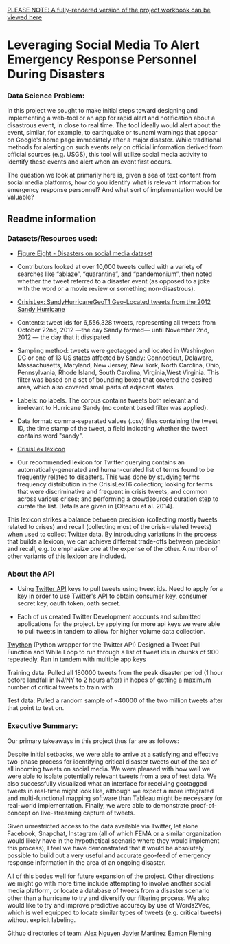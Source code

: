 [PLEASE NOTE: A fully-rendered version of the project workbook can be viewed here](https://nbviewer.jupyter.org/github/javimtza/disaster-tweet-classification/blob/b6be0c30437eb5219e9d0f5bc6c6c25b70844920/Disaster%20Tweet%20Classification%20Workbook.ipynb)


# Leveraging Social Media To Alert Emergency Response Personnel During Disasters

### Data Science Problem:
In this project we sought to make initial steps toward designing and implementing a web-tool or an app for rapid alert and notification about a disastrous event, in close to real time. The tool ideally would alert about the event, similar, for example, to earthquake or tsunami warnings that appear on Google's home page immediately after a major disaster. While traditional methods for alerting on such events rely on official information derived from official sources (e.g. USGS), this tool will utilize social media activity to identify these events and alert when an event first occurs.

The question we look at primarily here is, given a sea of text content from social media platforms, how do you identify what is relevant information for emergency response personnel? And what sort of implementation would be valuable?


##  Readme information
### Datasets/Resources used:
- [Figure Eight - Disasters on social media dataset](https://d1p17r2m4rzlbo.cloudfront.net/wp-content/uploads/2016/03/socialmedia-disaster-tweets-DFE.csv)
- Contributors looked at over 10,000 tweets culled with a variety of searches like “ablaze”, “quarantine”, and “pandemonium”, then noted whether the tweet referred to a disaster event (as opposed to a joke with the word or a movie review or something non-disastrous).

- [CrisisLex: SandyHurricaneGeoT1 Geo-Located tweets from the 2012 Sandy Hurricane](https://crisislex.org/data-collections.html#SandyHurricaneGeoT1)
- Contents: tweet ids for 6,556,328 tweets, representing all tweets from October 22nd, 2012 —the day Sandy formed— until November 2nd, 2012 — the day that it dissipated.
- Sampling method: tweets were geotagged and located in Washington DC or one of 13 US states affected by Sandy: Connecticut, Delaware, Massachusetts, Maryland, New Jersey, New York, North Carolina, Ohio, Pennsylvania, Rhode Island, South Carolina, Virginia,West Virginia. This filter was based on a set of bounding boxes that covered the desired area, which also covered small parts of adjacent states.
- Labels: no labels. The corpus contains tweets both relevant and irrelevant to Hurricane Sandy (no content based filter was applied).
- Data format: comma-separated values (.csv) files containing the tweet ID, the time stamp of the tweet, a field indicating whether the tweet contains word "sandy".

- [CrisisLex lexicon](https://crisislex.org/crisis-lexicon.html)
- Our recommended lexicon for Twitter querying contains an automatically-generated and human-curated list of terms found to be frequently related to disasters. This was done by studying terms frequency distribution in the CrisisLexT6 collection; looking for terms that were discriminative and frequent in crisis tweets, and common across various crises; and performing a crowdsourced curation step to curate the list. Details are given in [Olteanu et al. 2014].

This lexicon strikes a balance between precision (collecting mostly tweets related to crises) and recall (collecting most of the crisis-related tweets) when used to collect Twitter data. By introducing variations in the process that builds a lexicon, we can achieve different trade-offs between precision and recall, e.g. to emphasize one at the expense of the other. A number of other variants of this lexicon are included.

### About the API
- Using [Twitter API](https://developer.twitter.com/en/apply-for-access) keys to pull tweets using tweet ids. Need to apply for a key in order to use Twitter's API to obtain consumer key, consumer secret key, oauth token, oath secret.

- Each of us created Twitter Development accounts and submitted applications for the project.  by applying for more api keys we were able to pull tweets in tandem to allow for higher volume data collection.

[Twython](https://twython.readthedocs.io/en/latest/) (Python wrapper for the Twitter API)
Designed a Tweet Pull Function and While Loop to run through a list of tweet ids in chunks of 900 repeatedly.  Ran in tandem with multiple app keys

Training data:  Pulled all 180000 tweets from the peak disaster period (1 hour before landfall in NJ/NY to 2 hours after) in hopes  of getting a maximum number of critical tweets to train with

Test data:  Pulled a random sample of ~40000 of the two million tweets after that point to test on.

### Executive Summary:

Our primary takeaways in this project thus far are as follows:

Despite initial setbacks, we were able to arrive at a satisfying and effective two-phase process for identifying critical disaster tweets out of the sea of all incoming tweets on social media. We were pleased with how well we were able to isolate potentially relevant tweets from a sea of test data. We also successfully visualized what an interface for receiving geotagged tweets in real-time might look like, although we expect a more integrated and multi-functional mapping software than Tableau might be necessary for real-world implementation. Finally, we were able to demonstrate proof-of-concept on live-streaming capture of tweets. 

Given unrestricted access to the data available via Twitter, let alone Facebook, Snapchat, Instagram (all of which FEMA or a similar organization would likely have in the hypothetical scenario where they would implement this process), I feel we have demonstrated that it would be absolutely possible to build out a very useful and accurate geo-feed of emergency response information in the area of an ongoing disaster.

All of this bodes well for future expansion of the project. Other directions we might go with more time include attempting to involve another social media platform, or locate a database of tweets from a disaster scenario other than a hurricane to try and diversify our filtering process. We also would like to try and improve predictive accuracy by use of Words2Vec, which is well equipped to locate similar types of tweets (e.g. critical tweets) without explicit labeling.

Github directories of team:
[Alex Nguyen](https://github.com/aL1asWIN/) 
[Javier Martinez](https://github.com/javimtza)
[Eamon Fleming](https://github.com/eamonious)